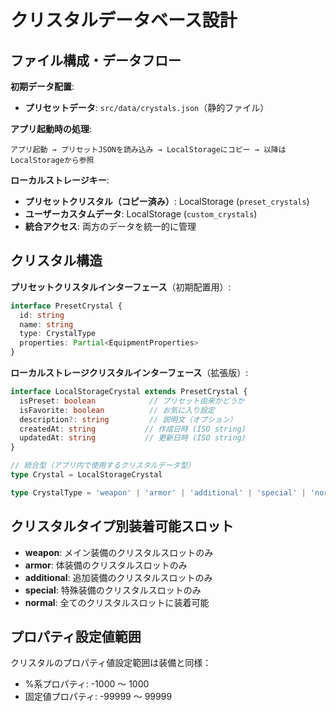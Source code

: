 # クリスタルデータベース設計

## ファイル構成・データフロー
**初期データ配置**:
- **プリセットデータ**: `src/data/crystals.json`（静的ファイル）

**アプリ起動時の処理**:
```
アプリ起動 → プリセットJSONを読み込み → LocalStorageにコピー → 以降はLocalStorageから参照
```

**ローカルストレージキー**:
- **プリセットクリスタル（コピー済み）**: LocalStorage (`preset_crystals`)
- **ユーザーカスタムデータ**: LocalStorage (`custom_crystals`)
- **統合アクセス**: 両方のデータを統一的に管理

## クリスタル構造

**プリセットクリスタルインターフェース**（初期配置用）:
```typescript
interface PresetCrystal {
  id: string
  name: string
  type: CrystalType
  properties: Partial<EquipmentProperties>
}
```

**ローカルストレージクリスタルインターフェース**（拡張版）:
```typescript
interface LocalStorageCrystal extends PresetCrystal {
  isPreset: boolean            // プリセット由来かどうか
  isFavorite: boolean          // お気に入り設定
  description?: string         // 説明文（オプション）
  createdAt: string           // 作成日時 (ISO string)
  updatedAt: string           // 更新日時 (ISO string)
}

// 統合型（アプリ内で使用するクリスタルデータ型）
type Crystal = LocalStorageCrystal

type CrystalType = 'weapon' | 'armor' | 'additional' | 'special' | 'normal'
```

## クリスタルタイプ別装着可能スロット

- **weapon**: メイン装備のクリスタルスロットのみ
- **armor**: 体装備のクリスタルスロットのみ  
- **additional**: 追加装備のクリスタルスロットのみ
- **special**: 特殊装備のクリスタルスロットのみ
- **normal**: 全てのクリスタルスロットに装着可能

## プロパティ設定値範囲

クリスタルのプロパティ値設定範囲は装備と同様：
- %系プロパティ: -1000 ～ 1000
- 固定値プロパティ: -99999 ～ 99999